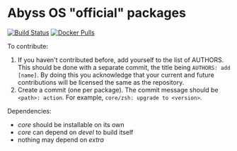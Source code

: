 Abyss OS "official" packages
======

[![Build Status](https://drone.abyss.run/api/badges/abyss-os/phase1/status.svg)](https://drone.abyss.run/abyss-os/phase1) [![Docker Pulls](https://img.shields.io/docker/pulls/abyssos/abyss.svg)](https://hub.docker.com/r/abyssos/abyss)

To contribute:
1. If you haven't contributed before, add yourself to the list of AUTHORS.
  This should be done with a separate commit, the title being `AUTHORS: add [name]`.
  By doing this you acknowledge that your current and future contributions will be licensed the same as the repository.
2. Create a commit (one per package). The commit message should be `<path>: action`.
  For example, `core/zsh: upgrade to <version>`.

Dependencies:
 * *core* should be installable on its own
 * *core* can depend on *devel* to build itself
 * nothing may depend on *extra*
